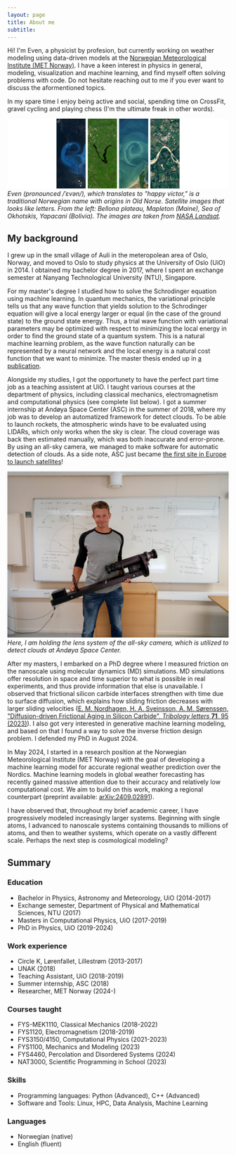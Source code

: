 ```yaml
---
layout: page
title: About me
subtitle:
---
```


Hi! I'm Even, a physicist by profesion, but currently working on weather modeling using data-driven models at the [Norwegian Meteorological Institute (MET Norway)](https://met.no/en). I have a keen interest in physics in general, modeling, visualization and machine learning, and find myself often solving problems with code. Do not hesitate reaching out to me if you ever want to discuss the aformentioned topics.

In my spare time I enjoy being active and social, spending time on CrossFit, gravel cycling and playing chess (I'm the ultimate freak in other words).

![Even](/assets/img/EVEN-2.png)
*Even (pronounced /ˈɛvən/), which translates to "happy victor," is a traditional Norwegian name with origins in Old Norse. Satellite images that looks like letters. From the left: Bellona plateau, Mapleton (Maine), Sea of Okhotskis, Yapacani (Bolivia). The images are taken from [NASA Landsat](https://landsat.gsfc.nasa.gov/apps/YourNameInLandsat-main/index.html).*

## My background
I grew up in the small village of Auli in the meteropolean area of Oslo, Norway, and moved to Oslo to study physics at the University of Oslo (UiO) in 2014. I obtained my bachelor degree in 2017, where I spent an exchange semester at Nanyang Technological University (NTU), Singapore.

For my master's degree I studied how to solve the Schrodinger equation using machine learning. In quantum mechanics, the variational principle tells us that any wave function that yields solution to the Schrodinger equation will give a local energy larger or equal (in the case of the ground state) to the ground state energy. Thus, a trial wave function with variational parameters may be optimized with respect to minimizing the local energy in order to find the ground state of a quantum system. This is a natural machine learning problem, as the wave function naturally can be represented by a neural network and the local energy is a natural cost function that we want to minimize. The master thesis ended up in [a publication](https://www.frontiersin.org/articles/10.3389/fphy.2023.1061580).

Alongside my studies, I got the opportunety to have the perfect part time job as a teaching assistent at UiO. I taught various courses at the department of physics, including classical mechanics, electromagnetism and computational physics (see complete list below). I got a summer internship at Andøya Space Center (ASC) in the summer of 2018, where my job was to develop an automatized framework for detect clouds. To be able to launch rockets, the atmospheric winds have to be evaluated using LIDARs, which only works when the sky is clear. The cloud coverage was back then estimated manually, which was both inaccurate and error-prone. By using an all-sky camera, we managed to make software for automatic detection of clouds. As a side note, ASC just became [the first site in Europe to launch satellites](https://andoyaspace.no/news-articles/andoya-spaceport-officially-opened/)!

![ASC](/assets/img/asc.jpg)
*Here, I am holding the lens system of the all-sky camera, which is utilized to detect clouds at Andøya Space Center.*

After my masters, I embarked on a PhD degree where I measured friction on the nanoscale using molecular dynamics (MD) simulations. MD simulations offer resolution in space and time superior to what is possible in real experiments, and thus provide information that else is unavailable. I observed that frictional silicon carbide interfaces strengthen with time due to surface diffusion, which explains how sliding friction decreases with larger sliding velocities ([E. M. Nordhagen, H. A. Sveinsson, A. M. Sørenssen, "Diffusion-driven Frictional Aging in Silicon Carbide", *Tribology letters* **71**, 95 (2023)](https://doi.org/10.1007/s11249-023-01762-z)). I also got very interested in generative machine learning modeling, and based on that I found a way to solve the inverse friction design problem. I defended my PhD in August 2024. 

In May 2024, I started in a research position at the Norwegian Meteorological Institute (MET Norway) with the goal of developing a machine learning model for accurate regional weather prediction over the Nordics. Machine learning models in global weather forecasting has recently gained massive attention due to their accuracy and relatively low computational cost. We aim to build on this work, making a regional counterpart (preprint available: [arXiv:2409.02891](https://arxiv.org/abs/2409.02891)).

I have observed that, throughout my brief academic career, I have progressively modeled increasingly larger systems. Beginning with single atoms, I advanced to nanoscale systems containing thousands to millions of atoms, and then to weather systems, which operate on a vastly different scale. Perhaps the next step is cosmological modeling?

## Summary
### Education

- Bachelor in Physics, Astronomy and Meteorology, UiO (2014-2017)
- Exchange semester, Department of Physical and Mathematical Sciences, NTU (2017)
- Masters in Computational Physics, UiO (2017-2019)
- PhD in Physics, UiO (2019-2024)

### Work experience

- Circle K, Lørenfallet, Lillestrøm (2013-2017)
- UNAK (2018)
- Teaching Assistant, UiO (2018-2019)
- Summer internship, ASC (2018)
- Researcher, MET Norway (2024-)

### Courses taught
- FYS-MEK1110, Classical Mechanics (2018-2022)
- FYS1120, Electromagnetism (2018-2019)
- FYS3150/4150, Computational Physics (2021-2023)
- FYS1100, Mechanics and Modeling (2023)
- FYS4460, Percolation and Disordered Systems (2024)
- NAT3000, Scientific Programming in School (2023)

### Skills

- Programming languages: Python (Advanced), C++ (Advanced)
- Software and Tools: Linux, HPC, Data Analysis, Machine Learning

### Languages

- Norwegian (native)
- English (fluent)
